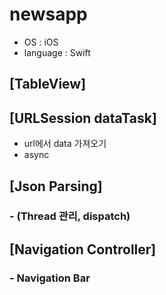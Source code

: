 # newsapp
- OS : iOS
- language : Swift

## [TableView]

## [URLSession dataTask]
- url에서 data 가져오기
- async

## [Json Parsing]
### - (Thread 관리, dispatch)

## [Navigation Controller]
### - Navigation Bar
